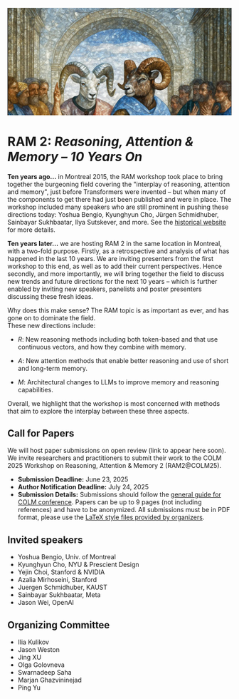 ![Workshop logo](ram2.jpeg)

# RAM 2: <em>Reasoning, Attention & Memory – 10 Years On</em>

<b>Ten years ago...</b> in Montreal 2015, the RAM workshop took place to bring together the burgeoning field covering the "interplay of reasoning, attention and memory", just before Transformers were invented – but when many of the components to get there had just been published and were in place. The workshop included many speakers who are still prominent in pushing these directions today: Yoshua Bengio, Kyunghyun Cho, Jürgen Schmidhuber, Sainbayar Sukhbaatar, Ilya Sutskever, and more. See the <a href="https://www.facebook.com/events/1171762492838116/" target="_blank">historical website</a> for more details.

<b>Ten years later...</b> we are hosting RAM 2 in the same location in Montreal, with a two-fold purpose. Firstly, as a retrospective and analysis of what has happened in the last 10 years. We are inviting presenters from the first workshop to this end, as well as to add their current perspectives. Hence secondly, and more importantly, we will bring together the field to discuss new trends and future directions for the next 10 years – which is further enabled by inviting new speakers, panelists and poster presenters discussing these fresh ideas.

Why does this make sense? The RAM topic is as important as ever, and has gone on to dominate the field. </br>
These new directions include:

- <em>R</em>: New reasoning methods including both token-based and that use continuous vectors, and how they combine with memory.

- <em>A</em>: New attention methods that enable better reasoning and use of short and long-term memory.

- <em>M</em>: Architectural changes to LLMs to improve memory and reasoning capabilities.

Overall, we highlight that the workshop is most concerned with methods that aim to explore the interplay between these three aspects.


## Call for Papers

We will host paper submissions on open review (link to appear here soon). We invite researchers and practitioners to submit their work to the COLM 2025 Workshop on Reasoning, Attention & Memory 2 (RAM2@COLM25). 

* **Submission Deadline:** June 23, 2025
* **Author Notification Deadline:** July 24, 2025
* **Submission Details:** Submissions should follow the [general guide for COLM conference](https://colmweb.org/cfp.html). Papers can be up to 9 pages (not including references) and have to be anonymized.  All submissions must be in PDF format, please use the [LaTeX style files provided by organizers](https://github.com/COLM-org/Template/archive/refs/tags/2025.zip).


## Invited speakers
+ Yoshua Bengio, Univ. of Montreal
+ Kyunghyun Cho, NYU & Prescient Design
+ Yejin Choi, Stanford & NVIDIA
+ Azalia Mirhoseini, Stanford
+ Juergen Schmidhuber, KAUST
+ Sainbayar Sukhbaatar, Meta
+ Jason Wei, OpenAI


## Organizing Committee
+ Ilia Kulikov
+ Jason Weston
+ Jing XU
+ Olga Golovneva
+ Swarnadeep Saha
+ Marjan Ghazvininejad
+ Ping Yu
